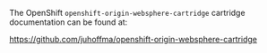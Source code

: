 The OpenShift `openshift-origin-websphere-cartridge` cartridge documentation can be found at:

https://github.com/juhoffma/openshift-origin-websphere-cartridge
